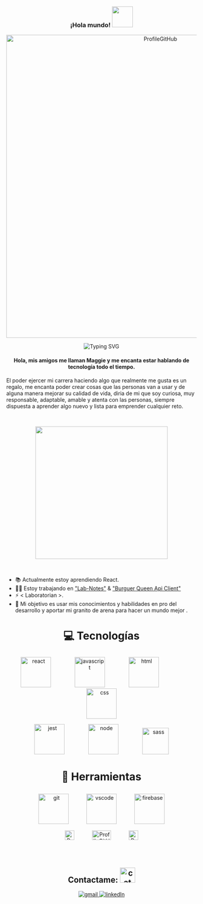 <h3 align="center"> ¡Hola mundo! <img src="https://media.giphy.com/media/fAhZm10htd8TrQO6le/giphy.gif" width="55"></h3>
<p  align="center"><img align="center" width="800" alt="ProfileGitHub" src="https://i.postimg.cc/ydfcQCYc/White-Blue-Simple-Watercolor-Linkedin-Banner-4.gif"></p>

<p align="center">
  <img src="https://readme-typing-svg.herokuapp.com?color=%36BCF7FF&amp;center=true&amp;vCenter=true&amp;lines=Front-End+Developer.;Ing.+en+Sistemas+Computacionales.;Siempre+Aprendiendo." alt="Typing SVG">
</p>
<h4 align="center">Hola, mis amigos me llaman Maggie y me encanta estar hablando de tecnología todo el tiempo.</h4>


El poder ejercer mi carrera haciendo algo que realmente me gusta es un regalo, me encanta poder crear cosas que las personas van a usar y de alguna manera mejorar su calidad de vida, diria de mi que soy curiosa, muy responsable, adaptable, amable y atenta con las personas, siempre dispuesta a aprender algo nuevo y lista para emprender cualquier reto.

<br>
<p align="center"> <img src="https://svgshare.com/i/hZG.svg" width="350">
</p>
<br>

<ul>
	<li> 📚 Actualmente estoy aprendiendo React. </li>
	<li> 👩‍💻 Estoy trabajando en <a href="https://github.com/Maggie-Sarmiento/lab-notes"> "Lab-Notes"</a> & <a href="https://github.com/Maggie-Sarmiento/Burger-queen"> "Burguer Queen Api Client"</a>
	<li> ⚡ &lt Laboratorian &gt. </li>
	<li> 🌱 Mi objetivo es usar mis conocimientos y habilidades en pro del desarrollo y aportar mi granito de arena para hacer un mundo mejor . </li>
</ul>


# <p  align="center" > :computer: <b> Tecnologías</b>   <br>
</p>
<p  align="center"><img alt="react" src="https://media.giphy.com/media/eNAsjO55tPbgaor7ma/giphy.gif" width="80" title="react"/>&nbsp;&nbsp;&nbsp;&nbsp;&nbsp;&nbsp;&nbsp;&nbsp;&nbsp;&nbsp;&nbsp;&nbsp;&nbsp;&nbsp;&nbsp;&nbsp;<img alt="javascript" src="https://media.giphy.com/media/ln7z2eWriiQAllfVcn/giphy.gif" width="80" title="javascript"/>&nbsp;&nbsp;&nbsp;&nbsp;&nbsp;&nbsp;&nbsp;&nbsp;&nbsp;&nbsp;&nbsp;&nbsp;&nbsp;&nbsp;&nbsp;&nbsp;<img alt="html" src="https://media.giphy.com/media/XAxylRMCdpbEWUAvr8/giphy.gif" width="80" title="html"/>&nbsp;&nbsp;&nbsp;&nbsp;&nbsp;&nbsp;&nbsp;&nbsp;&nbsp;&nbsp;&nbsp;&nbsp;&nbsp;&nbsp;&nbsp;&nbsp;<img alt="css" src="https://media.giphy.com/media/fsEaZldNC8A1PJ3mwp/giphy.gif" width="80" title="css"/>
</p>

<p  align="center"><img alt="jest" src="https://cdn.iconscout.com/icon/free/png-256/jest-3630129-3031261.png" width="80" title="jest"/>&nbsp;&nbsp;&nbsp;&nbsp;&nbsp;&nbsp;&nbsp;&nbsp;&nbsp;&nbsp;&nbsp;&nbsp;&nbsp;&nbsp;&nbsp;&nbsp;<img alt="node" src="https://media.giphy.com/media/kdFc8fubgS31b8DsVu/giphy.gif" width="80" title="node">&nbsp;&nbsp;&nbsp;&nbsp;&nbsp;&nbsp;&nbsp;&nbsp;&nbsp;&nbsp;&nbsp;&nbsp;&nbsp;&nbsp;&nbsp;&nbsp;<img alt="sass" src="https://img.icons8.com/color/48/000000/sass.png" width="70" title="sass"/>
</p>



# <p  align="center" > :wrench: Herramientas   <br>
</p>
<p  align="center"><img alt="git" src="https://media.giphy.com/media/kH1DBkPNyZPOk0BxrM/giphy.gif" width="80" title="git"/>&nbsp;&nbsp;&nbsp;&nbsp;&nbsp;&nbsp;&nbsp;&nbsp;&nbsp;&nbsp;&nbsp;&nbsp;<img alt="vscode" src="https://media.giphy.com/media/IdyAQJVN2kVPNUrojM/giphy.gif" width="80" title="vscode"/>&nbsp;&nbsp;&nbsp;&nbsp;&nbsp;&nbsp;&nbsp;&nbsp;&nbsp;&nbsp;&nbsp;&nbsp;<img alt="firebase" src="https://media.giphy.com/media/Ri2TUcKlaOcaDBxFpY/giphy.gif" width="80" title="firebase"/>

</p>
<p  align="center"><img width="25" height="25" alt="ProfileGitHub" src="https://user-images.githubusercontent.com/7150868/139156597-7aeef48f-9b4e-4b33-b623-fed9bec47e4f.png">&nbsp;&nbsp;&nbsp;&nbsp;&nbsp;&nbsp;&nbsp;&nbsp;&nbsp;&nbsp;&nbsp;&nbsp;<img width="50" height="25" alt="ProfileGitHub" src="https://user-images.githubusercontent.com/7150868/139156594-c645c204-c97d-4935-aff1-a6582af11301.png">&nbsp;&nbsp;&nbsp;&nbsp;&nbsp;&nbsp;&nbsp;&nbsp;&nbsp;&nbsp;&nbsp;&nbsp;<img width="25" height="25" alt="ProfileGitHub" src="https://user-images.githubusercontent.com/7150868/139156601-455852e5-6e3c-4e83-8026-793f416dbceb.png">
</p>
<br>

<!-- # <h2 align="center"> Github Stats (Expande para ver) <img alt="cat" src="https://media.giphy.com/media/RYYcIqEj5pR2Ro8luH/giphy.gif" width="40" title="cat"/> 
</h2>
<details> 
  <summary><b> GitHub Profile Stats </b></summary>
  <br/>
  <p align="center">
    <a href=""><img align="center" src="" alt="maggie-sarmiento" height="192px"/></a>
	</p>
	<p  align="center">
	  <a href=""><img alt="" src="" /></a>
	</p> 
</details> -->

# <h2 align="center"> Contactame: <img alt="cat contact" src="https://media.giphy.com/media/kBZ212yGzFaxgkSIKW/giphy.gif" width="40" title="cat contact"/> 
</h2>
<p align="center">
  <a href="mailto:gsmaggie001@gmail.com"><img src="https://img.icons8.com/dusk/64/000000/gmail.png" title="gmail"/>
  <a href="https://www.linkedin.com/in/maggie-sarmiento/"><img src="https://img.icons8.com/dusk/64/000000/linkedin.png" title="linkedIn"/>
</p>
